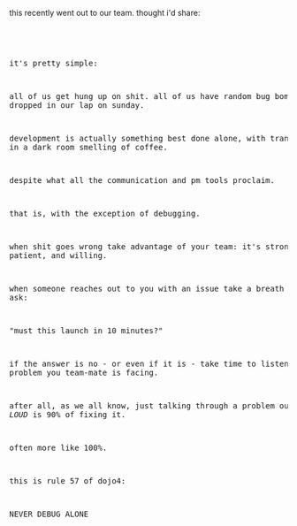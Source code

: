 this recently went out to our team.  thought i'd share:

<br>
<pre>

it's pretty simple:


all of us get hung up on shit.  all of us have random bug bombs dropped in our lap on sunday.

development is actually something best done alone, with trance music, in a dark room smelling of coffee.

despite what all the communication and pm tools proclaim.


that is, with the exception of debugging.


when shit goes wrong take advantage of your team:  it's strong, patient, and willing.

when someone reaches out to you with an issue take a breath and ask:

  "must this launch in 10 minutes?"

if the answer is no - or even if it is - take time to listen the problem you team-mate is facing.

after all, as we all know, just talking through a problem out *LOUD* is 90% of fixing it.

often more like 100%.


this is rule 57 of dojo4:

  NEVER DEBUG ALONE
  
  
</pre>